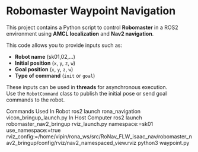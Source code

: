 # Robomaster Waypoint Navigation

This project contains a Python script to control **Robomaster** in a ROS2 environment using **AMCL localization** and **Nav2 navigation**.  

This code allows you to provide inputs such as:

- **Robot name**  (sk01,02,...)
- **Initial position** (`x`, `y`, `z`, `w`)  
- **Goal position** (`x`, `y`, `z`, `w`)  
- **Type of command** (`init` or `goal`)  

These inputs can be used in **threads** for asynchronous execution.  
Use the `RobotCommand` class to publish the initial pose or send goal commands to the robot.

Commands Used
In Robot
ros2 launch rona_navigation vicon_bringup_launch.py 
In Host Computer
ros2 launch robomaster_nav2_bringup rviz_launch.py namespace:=sk01 use_namespace:=true rviz_config:=/home/vipin/rona_ws/src/RoNav_FLW_isaac_nav/robomaster_nav2_bringup/config/rviz/nav2_namespaced_view.rviz
python3 waypoint.py 
